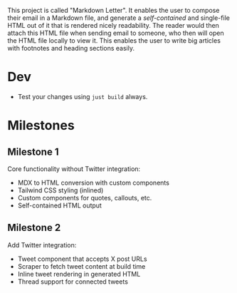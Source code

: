 This project is called "Markdown Letter". It enables the user to compose their email in a Markdown file, and generate a *self-contained* and single-file HTML out of it that is rendered nicely readability. The reader would then attach this HTML file when sending email to someone, who then will open the HTML file locally to view it. This enables the user to write big articles with footnotes and heading sections easily. 

# Dev

- Test your changes using `just build` always.

# Milestones

## Milestone 1
Core functionality without Twitter integration:
- MDX to HTML conversion with custom components
- Tailwind CSS styling (inlined)
- Custom components for quotes, callouts, etc.
- Self-contained HTML output

## Milestone 2
Add Twitter integration:
- Tweet component that accepts X post URLs
- Scraper to fetch tweet content at build time
- Inline tweet rendering in generated HTML
- Thread support for connected tweets


